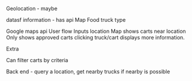 Geolocation - maybe

datasf information - has api
Map
Food truck type

Google maps api
User flow
Inputs location
Map shows carts near location
Only shows approved carts
clicking truck/cart displays more information.

Extra

Can filter carts by criteria

Back end - query a location, get nearby trucks if nearby is possible
